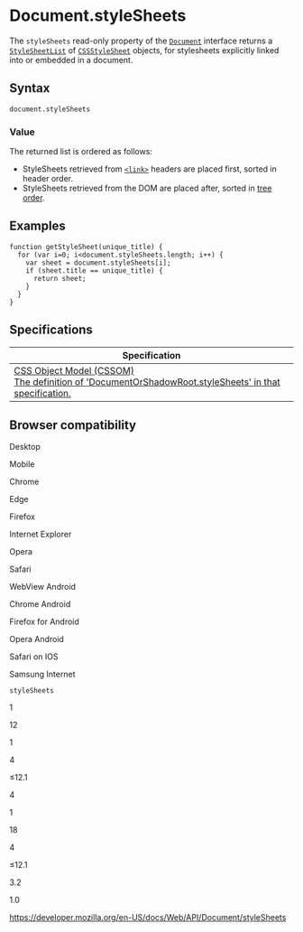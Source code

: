 # Document.styleSheets

The `styleSheets` read-only property of the [`Document`](../document) interface returns a [`StyleSheetList`](../stylesheetlist) of [`CSSStyleSheet`](../cssstylesheet) objects, for stylesheets explicitly linked into or embedded in a document.

## Syntax

    document.styleSheets

### Value

The returned list is ordered as follows:

- StyleSheets retrieved from [`<link>`](https://developer.mozilla.org/en-US/docs/Web/HTML/Element/link) headers are placed first, sorted in header order.
- StyleSheets retrieved from the DOM are placed after, sorted in [tree order](https://dom.spec.whatwg.org/#concept-tree-order).

## Examples

    function getStyleSheet(unique_title) {
      for (var i=0; i<document.styleSheets.length; i++) {
        var sheet = document.styleSheets[i];
        if (sheet.title == unique_title) {
          return sheet;
        }
      }
    }

## Specifications

<table><thead><tr class="header"><th>Specification</th></tr></thead><tbody><tr class="odd"><td><a href="https://drafts.csswg.org/cssom/#extensions-to-the-document-or-shadow-root-interface">CSS Object Model (CSSOM)<br />
<span class="small">The definition of 'DocumentOrShadowRoot.styleSheets' in that specification.</span></a></td></tr></tbody></table>

## Browser compatibility

Desktop

Mobile

Chrome

Edge

Firefox

Internet Explorer

Opera

Safari

WebView Android

Chrome Android

Firefox for Android

Opera Android

Safari on IOS

Samsung Internet

`styleSheets`

1

12

1

4

≤12.1

4

1

18

4

≤12.1

3.2

1.0

<a href="https://developer.mozilla.org/en-US/docs/Web/API/Document/styleSheets" class="_attribution-link">https://developer.mozilla.org/en-US/docs/Web/API/Document/styleSheets</a>
